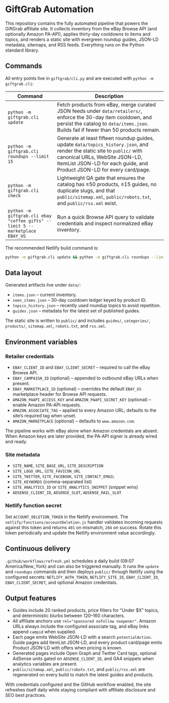 # GiftGrab Automation

This repository contains the fully automated pipeline that powers the GiftGrab affiliate site. It collects inventory from the eBay Browse API (and optionally Amazon PA-API), applies thirty-day cooldowns to items and topics, and renders a static site with evergreen roundup guides, JSON-LD metadata, sitemaps, and RSS feeds. Everything runs on the Python standard library.

## Commands

All entry points live in `giftgrab/cli.py` and are executed with `python -m giftgrab.cli`:

| Command | Description |
| --- | --- |
| `python -m giftgrab.cli update` | Fetch products from eBay, merge curated JSON feeds under `data/retailers/`, enforce the 30-day item cooldown, and persist the catalog to `data/items.json`. Builds fail if fewer than 50 products remain. |
| `python -m giftgrab.cli roundups --limit 15` | Generate at least fifteen roundup guides, update `data/topics_history.json`, and render the static site to `public/` with canonical URLs, WebSite JSON-LD, ItemList JSON-LD for each guide, and Product JSON-LD for every card/page. |
| `python -m giftgrab.cli check` | Lightweight QA gate that ensures the catalog has ≥50 products, ≥15 guides, no duplicate slugs, and that `public/sitemap.xml`, `public/robots.txt`, and `public/rss.xml` exist. |
| `python -m giftgrab.cli ebay "coffee gifts" --limit 5 --marketplace EBAY_US` | Run a quick Browse API query to validate credentials and inspect normalized eBay inventory. |

The recommended Netlify build command is:

```bash
python -m giftgrab.cli update && python -m giftgrab.cli roundups --limit 15
```

## Data layout

Generated artifacts live under `data/`:

- `items.json` – current inventory.
- `seen_items.json` – 30-day cooldown ledger keyed by product ID.
- `topics_history.json` – recently used roundup topics to avoid repetition.
- `guides.json` – metadata for the latest set of published guides.

The static site is written to `public/` and includes `guides/`, `categories/`, `products/`, `sitemap.xml`, `robots.txt`, and `rss.xml`.

## Environment variables

### Retailer credentials

- `EBAY_CLIENT_ID` and `EBAY_CLIENT_SECRET` – required to call the eBay Browse API.
- `EBAY_CAMPAIGN_ID` (optional) – appended to outbound eBay URLs when present.
- `EBAY_MARKETPLACE_ID` (optional) – overrides the default `EBAY_US` marketplace header for Browse API requests.
- `AMAZON_PAAPI_ACCESS_KEY` and `AMAZON_PAAPI_SECRET_KEY` (optional) – enable Amazon PA-API requests.
- `AMAZON_ASSOCIATE_TAG` – applied to every Amazon URL; defaults to the site’s required tag when unset.
- `AMAZON_MARKETPLACE` (optional) – defaults to `www.amazon.com`.

The pipeline works with eBay alone when Amazon credentials are absent. When Amazon keys are later provided, the PA-API signer is already wired and ready.

### Site metadata

- `SITE_NAME`, `SITE_BASE_URL`, `SITE_DESCRIPTION`
- `SITE_LOGO_URL`, `SITE_FAVICON_URL`
- `SITE_TWITTER`, `SITE_FACEBOOK`, `SITE_CONTACT_EMAIL`
- `SITE_KEYWORDS` (comma-separated list)
- `SITE_ANALYTICS_ID` or `SITE_ANALYTICS_SNIPPET` (snippet wins)
- `ADSENSE_CLIENT_ID`, `ADSENSE_SLOT`, `ADSENSE_RAIL_SLOT`

### Netlify function secret

Set `ACCOUNT_DELETION_TOKEN` in the Netlify environment. The `netlify/functions/accountDeletion.js` handler validates incoming requests against this token and returns `401` on mismatch, `204` on success. Rotate this token periodically and update the Netlify environment value accordingly.

## Continuous delivery

`.github/workflows/refresh.yml` schedules a daily build (09:07 America/New_York) and can also be triggered manually. It runs the `update` and `roundups` commands and then deploys `public/` through Netlify using the configured secrets: `NETLIFY_AUTH_TOKEN`, `NETLIFY_SITE_ID`, `EBAY_CLIENT_ID`, `EBAY_CLIENT_SECRET`, and optional Amazon credentials.

## Output features

- Guides include 20 ranked products, price filters for “Under $X” topics, and deterministic blurbs between 120–160 characters.
- All affiliate anchors use `rel="sponsored nofollow noopener"`. Amazon URLs always include the configured associate tag, and eBay links append `campid` when supplied.
- Each page emits WebSite JSON-LD with a search `potentialAction`. Guide pages add ItemList JSON-LD, and every product card/page emits Product JSON-LD with offers when pricing is known.
- Generated pages include Open Graph and Twitter Card tags, optional AdSense units gated on `ADSENSE_CLIENT_ID`, and GA4 snippets when analytics variables are present.
- `public/sitemap.xml`, `public/robots.txt`, and `public/rss.xml` are regenerated on every build to match the latest guides and products.

With credentials configured and the GitHub workflow enabled, the site refreshes itself daily while staying compliant with affiliate disclosure and SEO best practices.
